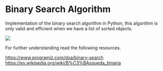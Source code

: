# Binary Search Algorithm

Implementation of the binary search algorithm in Python, this algorithm is only valid and efficient when we have a list of sorted objects.

![](https://i.imgur.com/TbKtkeS.jpeg)

For further understanding read the following resources.

https://www.programiz.com/dsa/binary-search
https://es.wikipedia.org/wiki/B%C3%BAsqueda_binaria
